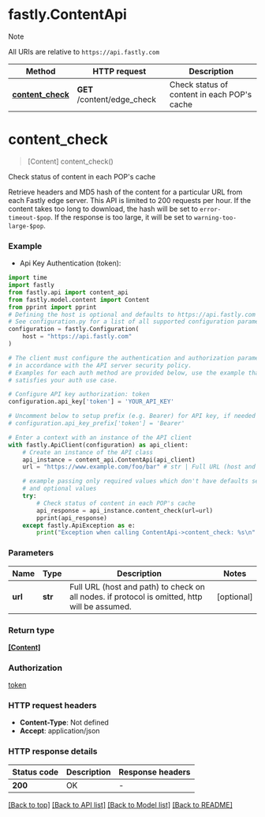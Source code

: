 # fastly.ContentApi

> [!NOTE]
> All URIs are relative to `https://api.fastly.com`

Method | HTTP request | Description
------------- | ------------- | -------------
[**content_check**](ContentApi.md#content_check) | **GET** /content/edge_check | Check status of content in each POP&#39;s cache


# **content_check**
> [Content] content_check()

Check status of content in each POP's cache

Retrieve headers and MD5 hash of the content for a particular URL from each Fastly edge server. This API is limited to 200 requests per hour. If the content takes too long to download, the hash will be set to `error-timeout-$pop`. If the response is too large, it will be set to `warning-too-large-$pop`.

### Example

* Api Key Authentication (token):

```python
import time
import fastly
from fastly.api import content_api
from fastly.model.content import Content
from pprint import pprint
# Defining the host is optional and defaults to https://api.fastly.com
# See configuration.py for a list of all supported configuration parameters.
configuration = fastly.Configuration(
    host = "https://api.fastly.com"
)

# The client must configure the authentication and authorization parameters
# in accordance with the API server security policy.
# Examples for each auth method are provided below, use the example that
# satisfies your auth use case.

# Configure API key authorization: token
configuration.api_key['token'] = 'YOUR_API_KEY'

# Uncomment below to setup prefix (e.g. Bearer) for API key, if needed
# configuration.api_key_prefix['token'] = 'Bearer'

# Enter a context with an instance of the API client
with fastly.ApiClient(configuration) as api_client:
    # Create an instance of the API class
    api_instance = content_api.ContentApi(api_client)
    url = "https://www.example.com/foo/bar" # str | Full URL (host and path) to check on all nodes. if protocol is omitted, http will be assumed. (optional)

    # example passing only required values which don't have defaults set
    # and optional values
    try:
        # Check status of content in each POP's cache
        api_response = api_instance.content_check(url=url)
        pprint(api_response)
    except fastly.ApiException as e:
        print("Exception when calling ContentApi->content_check: %s\n" % e)
```


### Parameters

Name | Type | Description  | Notes
------------- | ------------- | ------------- | -------------
 **url** | **str**| Full URL (host and path) to check on all nodes. if protocol is omitted, http will be assumed. | [optional]

### Return type

[**[Content]**](Content.md)

### Authorization

[token](../README.md#token)

### HTTP request headers

 - **Content-Type**: Not defined
 - **Accept**: application/json


### HTTP response details

| Status code | Description | Response headers |
|-------------|-------------|------------------|
**200** | OK |  -  |

[[Back to top]](#) [[Back to API list]](../README.md#documentation-for-api-endpoints) [[Back to Model list]](../README.md#documentation-for-models) [[Back to README]](../README.md)

